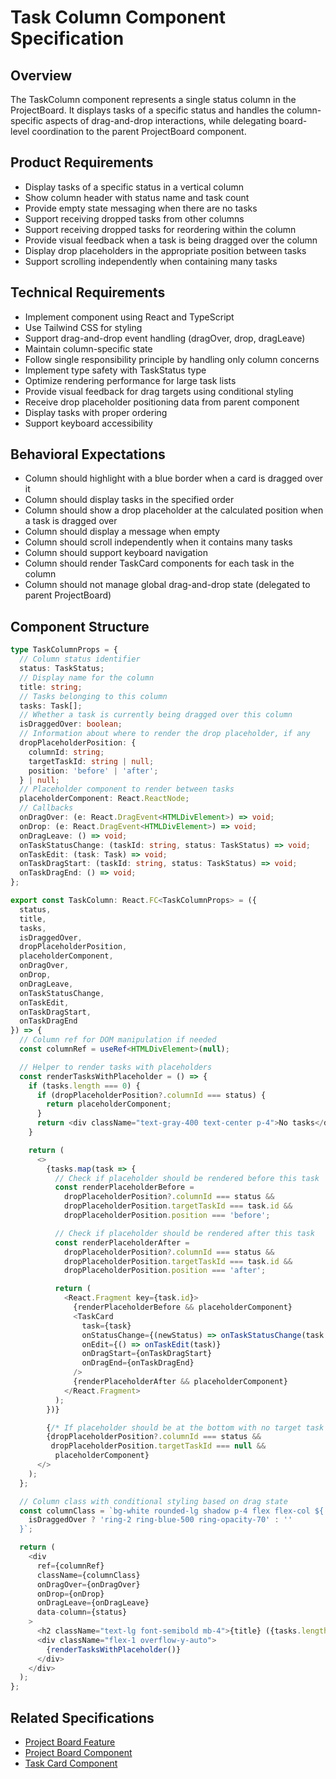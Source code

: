 # Task Column Component Specification

## Overview
The TaskColumn component represents a single status column in the ProjectBoard. It displays tasks of a specific status and handles the column-specific aspects of drag-and-drop interactions, while delegating board-level coordination to the parent ProjectBoard component.

## Product Requirements
- Display tasks of a specific status in a vertical column
- Show column header with status name and task count
- Provide empty state messaging when there are no tasks
- Support receiving dropped tasks from other columns
- Support receiving dropped tasks for reordering within the column
- Provide visual feedback when a task is being dragged over the column
- Display drop placeholders in the appropriate position between tasks
- Support scrolling independently when containing many tasks

## Technical Requirements
- Implement component using React and TypeScript
- Use Tailwind CSS for styling
- Support drag-and-drop event handling (dragOver, drop, dragLeave)
- Maintain column-specific state
- Follow single responsibility principle by handling only column concerns
- Implement type safety with TaskStatus type
- Optimize rendering performance for large task lists
- Provide visual feedback for drag targets using conditional styling
- Receive drop placeholder positioning data from parent component
- Display tasks with proper ordering
- Support keyboard accessibility

## Behavioral Expectations
- Column should highlight with a blue border when a card is dragged over it
- Column should display tasks in the specified order
- Column should show a drop placeholder at the calculated position when a task is dragged over
- Column should display a message when empty
- Column should scroll independently when it contains many tasks
- Column should support keyboard navigation
- Column should render TaskCard components for each task in the column
- Column should not manage global drag-and-drop state (delegated to parent ProjectBoard)

## Component Structure
```typescript
type TaskColumnProps = {
  // Column status identifier
  status: TaskStatus;
  // Display name for the column
  title: string;
  // Tasks belonging to this column
  tasks: Task[];
  // Whether a task is currently being dragged over this column
  isDraggedOver: boolean;
  // Information about where to render the drop placeholder, if any
  dropPlaceholderPosition: {
    columnId: string;
    targetTaskId: string | null;
    position: 'before' | 'after';
  } | null;
  // Placeholder component to render between tasks
  placeholderComponent: React.ReactNode;
  // Callbacks
  onDragOver: (e: React.DragEvent<HTMLDivElement>) => void;
  onDrop: (e: React.DragEvent<HTMLDivElement>) => void;
  onDragLeave: () => void;
  onTaskStatusChange: (taskId: string, status: TaskStatus) => void;
  onTaskEdit: (task: Task) => void;
  onTaskDragStart: (taskId: string, status: TaskStatus) => void;
  onTaskDragEnd: () => void;
};

export const TaskColumn: React.FC<TaskColumnProps> = ({
  status,
  title,
  tasks,
  isDraggedOver,
  dropPlaceholderPosition,
  placeholderComponent,
  onDragOver,
  onDrop,
  onDragLeave,
  onTaskStatusChange,
  onTaskEdit,
  onTaskDragStart,
  onTaskDragEnd
}) => {
  // Column ref for DOM manipulation if needed
  const columnRef = useRef<HTMLDivElement>(null);

  // Helper to render tasks with placeholders
  const renderTasksWithPlaceholder = () => {
    if (tasks.length === 0) {
      if (dropPlaceholderPosition?.columnId === status) {
        return placeholderComponent;
      }
      return <div className="text-gray-400 text-center p-4">No tasks</div>;
    }

    return (
      <>
        {tasks.map(task => {
          // Check if placeholder should be rendered before this task
          const renderPlaceholderBefore =
            dropPlaceholderPosition?.columnId === status &&
            dropPlaceholderPosition.targetTaskId === task.id &&
            dropPlaceholderPosition.position === 'before';

          // Check if placeholder should be rendered after this task
          const renderPlaceholderAfter =
            dropPlaceholderPosition?.columnId === status &&
            dropPlaceholderPosition.targetTaskId === task.id &&
            dropPlaceholderPosition.position === 'after';

          return (
            <React.Fragment key={task.id}>
              {renderPlaceholderBefore && placeholderComponent}
              <TaskCard
                task={task}
                onStatusChange={(newStatus) => onTaskStatusChange(task.id, newStatus)}
                onEdit={() => onTaskEdit(task)}
                onDragStart={onTaskDragStart}
                onDragEnd={onTaskDragEnd}
              />
              {renderPlaceholderAfter && placeholderComponent}
            </React.Fragment>
          );
        })}

        {/* If placeholder should be at the bottom with no target task */}
        {dropPlaceholderPosition?.columnId === status &&
         dropPlaceholderPosition.targetTaskId === null &&
          placeholderComponent}
      </>
    );
  };

  // Column class with conditional styling based on drag state
  const columnClass = `bg-white rounded-lg shadow p-4 flex flex-col ${
    isDraggedOver ? 'ring-2 ring-blue-500 ring-opacity-70' : ''
  }`;

  return (
    <div
      ref={columnRef}
      className={columnClass}
      onDragOver={onDragOver}
      onDrop={onDrop}
      onDragLeave={onDragLeave}
      data-column={status}
    >
      <h2 className="text-lg font-semibold mb-4">{title} ({tasks.length})</h2>
      <div className="flex-1 overflow-y-auto">
        {renderTasksWithPlaceholder()}
      </div>
    </div>
  );
};
```

## Related Specifications
- [Project Board Feature](./project_board.package_specs.md)
- [Project Board Component](./project_board.specs.md)
- [Task Card Component](../../ui/features/task_card/task_card.specs.md)
